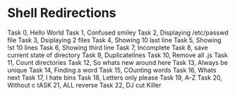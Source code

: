 # Shell Redirections
Task 0, Hello World
Task 1, Confused smiley
Task 2, Displaying /etc/passwd file
Task 3, Dsiplaying 2 files
Task 4, Showing 10 last line
Task 5, Showing !st 10 lines
Task 6, Showing third line
Task 7, Incomplete
Task 8, save current state of directory
Task 9, Duplicatelines
Task 10, Remove all .js
Task 11, Count directories
Task 12, So whats new around here
Task 13, Always be unique
Task 14, Finding a word
Task 15, COunting words
Task 16, Whats next
Task 17, I hate bins
Task 18, Letters only please
Task 19, A-Z
Task 20, Without c
tASK 21, ALL reverse
Task 22, DJ cut Killer

